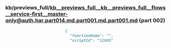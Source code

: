 ### kb/previews_full/kb__previews_full__kb__previews_full__flows__service-first__master-only@auth.har.part014.md.part001.md.part001.md (part 002)

```md
                          {
                            "functionName": "",
                            "scriptId": "12665"
```

```
